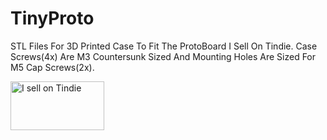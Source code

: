 # TinyProto

STL Files For 3D Printed Case To Fit The ProtoBoard I Sell On Tindie.
Case Screws(4x) Are M3 Countersunk Sized And Mounting Holes Are Sized For M5 Cap Screws(2x).
<p><a href="https://www.tindie.com/products/HiboTronix/40mm-160-hole-protoboard/?ref=offsite_badges&utm_source=sellers_HiboTronix&utm_medium=badges&utm_campaign=badge_medium"><img src="https://d2ss6ovg47m0r5.cloudfront.net/badges/tindie-mediums.png" alt="I sell on Tindie" width="150" height="78"></a></p>
